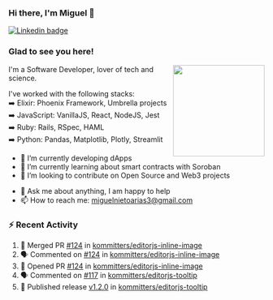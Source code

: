### Hi there, I'm Miguel 👋

<a href="https://linkedin.com/in/miguelnietoa/" target="_blank" rel="noopener noreferrer">
  <img src="https://img.shields.io/badge/-LinkedIn-0e76a8?style=flat-square&logo=Linkedin&logoColor=white" alt="Linkedin badge">
</a>
<!-- [![Website Badge](https://img.shields.io/badge/Website-3b5998?style=flat-square&logo=google-chrome&logoColor=white)](#notavailablenow#) 

<img src="https://i.imgur.com/tbrLrt5.gif" width=400 alt="Coding GIF" align="right"/>
-->


### Glad to see you here!
<a href="https://github.com/miguelnietoa"><img src="https://github-readme-stats-git-masterrstaa-rickstaa.vercel.app/api?username=miguelnietoa&show_icons=true&hide_border=true&count_private=true&include_all_commits=true&theme=tokyonight" height="180em" align="right"/></a>
I'm a Software Developer, lover of tech and science. 

I've worked with the following stacks:\
➡️ Elixir: Phoenix Framework, Umbrella projects\
➡️ JavaScript: VanillaJS, React, NodeJS, Jest\
➡️ Ruby: Rails, RSpec, HAML\
➡️ Python: Pandas, Matplotlib, Plotly, Streamlit

- 🔭 I’m currently developing dApps
- 🌱 I’m currently learning about smart contracts with Soroban
- 👯 I’m looking to contribute on Open Source and Web3 projects
<!-- 
- 😄 I just finished a Machine Learning course! 
- 🤔 I’m looking for help with ...
-->
- 💬 Ask me about anything, I am happy to help
- 📫 How to reach me: miguelnietoarias3@gmail.com


### ⚡ Recent Activity

<!--START_SECTION:activity-->
1. 🎉 Merged PR [#124](https://github.com/kommitters/editorjs-inline-image/pull/124) in [kommitters/editorjs-inline-image](https://github.com/kommitters/editorjs-inline-image)
2. 🗣 Commented on [#124](https://github.com/kommitters/editorjs-inline-image/pull/124#issuecomment-1964460658) in [kommitters/editorjs-inline-image](https://github.com/kommitters/editorjs-inline-image)
3. 💪 Opened PR [#124](https://github.com/kommitters/editorjs-inline-image/pull/124) in [kommitters/editorjs-inline-image](https://github.com/kommitters/editorjs-inline-image)
4. 🗣 Commented on [#117](https://github.com/kommitters/editorjs-tooltip/pull/117#issuecomment-1953204979) in [kommitters/editorjs-tooltip](https://github.com/kommitters/editorjs-tooltip)
5. 🚀 Published release [v1.2.0](https://github.com/kommitters/editorjs-tooltip/releases/tag/v1.2.0) in [kommitters/editorjs-tooltip](https://github.com/kommitters/editorjs-tooltip)
<!--END_SECTION:activity-->
